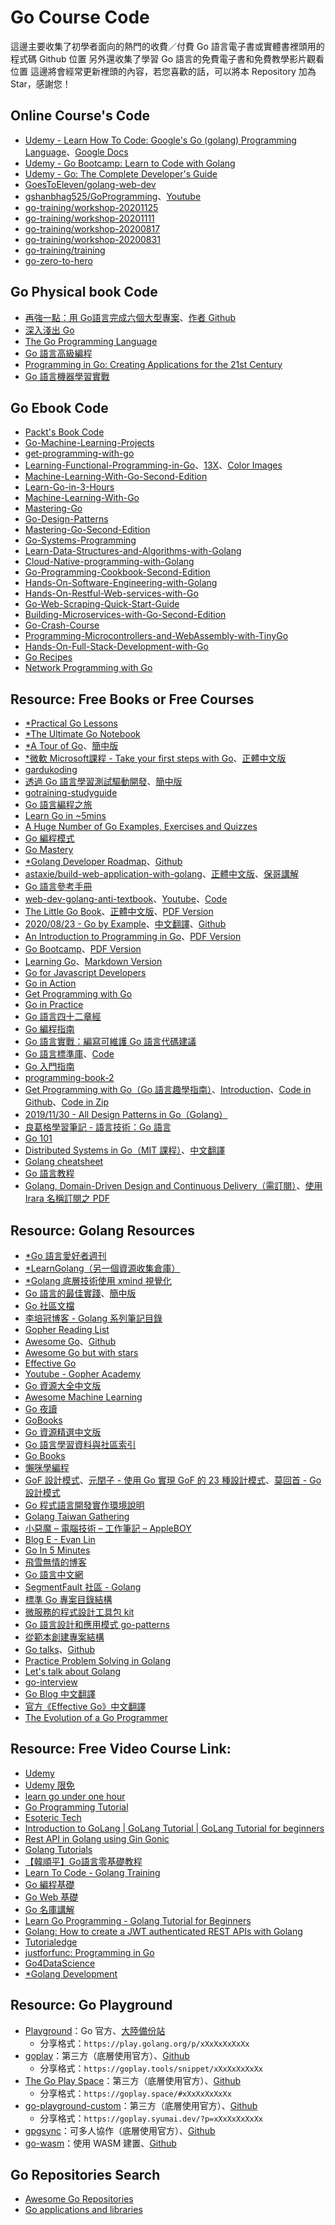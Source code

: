 # Go Course Code
 這邊主要收集了初學者面向的熱門的收費／付費 Go 語言電子書或實體書裡頭用的程式碼 Github 位置
 另外還收集了學習 Go 語言的免費電子書和免費教學影片觀看位置
 這邊將會經常更新裡頭的內容，若您喜歡的話，可以將本 Repository 加為 Star，感謝您！

## Online Course's Code
- [Udemy - Learn How To Code: Google's Go (golang) Programming Language](https://github.com/GoesToEleven/GolangTraining)、[Google Docs](https://docs.google.com/document/d/1ckYpi6hcRkaBUEk975f54oGsHYHu7GhzOk7-nOrkNxo/edit#)
- [Udemy - Go Bootcamp: Learn to Code with Golang](https://github.com/inancgumus/learngo)
- [Udemy - Go: The Complete Developer's Guide](https://github.com/StephenGrider/GoCasts)
- [GoesToEleven/golang-web-dev](https://github.com/GoesToEleven/golang-web-dev)
- [gshanbhag525/GoProgramming](https://github.com/gshanbhag525/GoProgramming)、[Youtube](https://www.youtube.com/channel/UCs6nmQViDpUw0nuIx9c_WvA)
- [go-training/workshop-20201125](https://github.com/go-training/workshop-20201125)
- [go-training/workshop-20201111](https://github.com/go-training/workshop-20201111)
- [go-training/workshop-20200817](https://github.com/go-training/workshop-20200817)
- [go-training/workshop-20200831](https://github.com/go-training/workshop-20200831)
- [go-training/training](https://github.com/go-training/training)
- [go-zero-to-hero](https://github.com/jensoncs/go-zero-to-hero)

## Go Physical book Code
- [再強一點：用 Go語言完成六個大型專案](https://github.com/go-programming-tour-book)、[作者 Github](https://github.com/eddycjy/)
- [深入淺出 Go](https://github.com/headfirstgo)
- [The Go Programming Language](https://github.com/adonovan/gopl.io/)
- [Go 語言高級編程](https://github.com/chai2010/advanced-go-programming-book)
- [Programming in Go: Creating Applications for the 21st Century](https://github.com/misheska/goeg)
- [Go 語言機器學習實戰](https://github.com/PacktPublishing/Go-Machine-Learning-Projects)

## Go Ebook Code
- [Packt's Book Code](https://github.com/PacktPublishing?language=go)
- [Go-Machine-Learning-Projects](https://github.com/PacktPublishing/Go-Machine-Learning-Projects)
- [get-programming-with-go](https://github.com/nathany/get-programming-with-go)
- [Learning-Functional-Programming-in-Go](https://github.com/PacktPublishing/Learning-Functional-Programming-in-Go)、[13X](https://github.com/13X)、[Color Images](https://static.packt-cdn.com/downloads/LearningFunctionalProgramminginGo_ColorImages.pdf)
- [Machine-Learning-With-Go-Second-Edition](https://github.com/PacktPublishing/Machine-Learning-With-Go-Second-Edition)
- [Learn-Go-in-3-Hours](https://github.com/PacktPublishing/Learn-Go-in-3-Hours)
- [Machine-Learning-With-Go](https://github.com/PacktPublishing/Machine-Learning-With-Go)
- [Mastering-Go](https://github.com/PacktPublishing/Mastering-Go)
- [Go-Design-Patterns](https://github.com/PacktPublishing/Go-Design-Patterns)
- [Mastering-Go-Second-Edition](https://github.com/PacktPublishing/Mastering-Go-Second-Edition)
- [Go-Systems-Programming](https://github.com/PacktPublishing/Go-Systems-Programming)
- [Learn-Data-Structures-and-Algorithms-with-Golang](https://github.com/PacktPublishing/Learn-Data-Structures-and-Algorithms-with-Golang)
- [Cloud-Native-programming-with-Golang](https://github.com/PacktPublishing/Cloud-Native-programming-with-Golang)
- [Go-Programming-Cookbook-Second-Edition](https://github.com/PacktPublishing/Go-Programming-Cookbook-Second-Edition)
- [Hands-On-Software-Engineering-with-Golang](https://github.com/PacktPublishing/Hands-On-Software-Engineering-with-Golang)
- [Hands-On-Restful-Web-services-with-Go](https://github.com/PacktPublishing/Hands-On-Restful-Web-services-with-Go)
- [Go-Web-Scraping-Quick-Start-Guide](https://github.com/PacktPublishing/Go-Web-Scraping-Quick-Start-Guide)
- [Building-Microservices-with-Go-Second-Edition](https://github.com/PacktPublishing/Building-Microservices-with-Go-Second-Edition)
- [Go-Crash-Course](https://github.com/PacktPublishing/Go-Crash-Course)
- [Programming-Microcontrollers-and-WebAssembly-with-TinyGo](https://github.com/PacktPublishing/Programming-Microcontrollers-and-WebAssembly-with-TinyGo)
- [Hands-On-Full-Stack-Development-with-Go](https://github.com/PacktPublishing/Hands-On-Full-Stack-Development-with-Go)
- [Go Recipes](https://github.com/apress/go-recipes)
- [Network Programming with Go](https://github.com/apress/network-prog-with-go)

## Resource: Free Books or Free Courses
- [*Practical Go Lessons](https://www.practical-go-lessons.com/)
- [*The Ultimate Go Notebook](https://docs.google.com/document/d/1QQq8Yf90ar59OUQM6qRDS6Bwk5hfOCpcqw_WUX43YOg/edit#heading=h.8mjv9ebaujcs)
- [*A Tour of Go](https://tour.golang.org/list)、[簡中版](https://tour.go-zh.org/)
- [*微軟 Microsoft課程 - Take your first steps with Go](https://docs.microsoft.com/en-us/learn/paths/go-first-steps/)、[正體中文版](https://docs.microsoft.com/zh-tw/learn/paths/go-first-steps/)
- [gardukoding](https://gardukoding.blogspot.com/p/golang.html)
- [透過 Go 語言學習測試驅動開發](https://github.com/quii/learn-go-with-tests)、[簡中版](https://studygolang.gitbook.io/learn-go-with-tests/)
- [gotraining-studyguide](https://github.com/ardanlabs/gotraining-studyguide)
- [Go 語言編程之旅](https://golang2.eddycjy.com/)
- [Learn Go in ~5mins](https://gist.github.com/prologic/5f6afe9c1b98016ca278f4d507e65510)
- [A Huge Number of Go Examples, Exercises and Quizzes](https://github.com/inancgumus/learngo)
- [Go 編程模式](https://coolshell.cn/articles/series/go编程模式)
- [Go Mastery](https://qvault.io/go-mastery-course/)
- [*Golang Developer Roadmap](https://gopherlabs.kubedaily.com/)、[Github](https://github.com/sangam14/GopherLabs)
- [astaxie/build-web-application-with-golang](https://github.com/astaxie/build-web-application-with-golang)、[正體中文版](https://github.com/astaxie/build-web-application-with-golang/blob/master/zh-tw/preface.md)、[保哥講解](https://willh.gitbook.io/build-web-application-with-golang-zhtw/)
- [Go 語言參考手冊](https://github.com/saberuster/Go-Language-Specification)
- [web-dev-golang-anti-textbook](https://github.com/thewhitetulip/web-dev-golang-anti-textbook/)、[Youtube](https://www.youtube.com/playlist?list=PL41psiCma00wgiTKkAZwJiwtLTdcyEyc4)、[Code](https://github.com/thewhitetulip/Tasks)
- [The Little Go Book](https://github.com/karlseguin/the-little-go-book)、[正體中文版](https://github.com/kevingo/the-little-go-book)、[PDF Version](https://www.openmymind.net/assets/go/go.pdf)
- [2020/08/23 - Go by Example](https://gobyexample.com/)、[中文翻譯](https://learnku.com/docs/gobyexample/2020)、[Github](https://github.com/mmcgrana/gobyexample)
- [An Introduction to Programming in Go](http://www.golang-book.com/books/intro)、[PDF Version](http://www.golang-book.com/public/pdf/gobook.pdf)
- [Go Bootcamp](http://www.golangbootcamp.com/book)、[PDF Version](https://www.softcover.io/download/88e295ad/GoBootcamp/ebooks/GoBootcamp.pdf)
- [Learning Go](https://www.miek.nl/go/)、[Markdown Version](https://github.com/miekg/learninggo)
- [Go for Javascript Developers](https://github.com/pazams/go-for-javascript-developers)
- [Go in Action](https://www.manning.com/books/go-in-action#toc)
- [Get Programming with Go](https://www.manning.com/books/get-programming-with-go#toc)
- [Go in Practice](https://www.manning.com/books/go-in-practice#toc)
- [Go 語言四十二章經](https://github.com/ffhelicopter/Go42)
- [Go 編程指南](https://github.com/chai2010/go2-book)
- [Go 語言實戰：編寫可維護 Go 語言代碼建議](https://github.com/llitfkitfk/go-best-practice)
- [Go 語言標準庫](http://books.studygolang.com/The-Golang-Standard-Library-by-Example/)、[Code](https://github.com/polaris1119/The-Golang-Standard-Library-by-Example)
- [Go 入門指南](https://github.com/unknwon/the-way-to-go_ZH_CN)
- [programming-book-2](https://github.com/EvanLi/programming-book-2/tree/master/Go)
- [Get Programming with Go（Go 語言趣學指南）](https://livebook.manning.com/book/get-programming-with-go)、[Introduction](https://www.manning.com/books/get-programming-with-go)、[Code in Github](https://github.com/nathany/get-programming-with-go)、[Code in Zip](https://manning-content.s3.amazonaws.com/download/b/a77fb71-15e9-4397-b239-435c5afa7b43/get-programming-with-go-master.zip)
- [2019/11/30 - All Design Patterns in Go（Golang）](https://golangbyexample.com/all-design-patterns-golang/)
- [良葛格學習筆記 - 語言技術：Go 語言](https://openhome.cc/Gossip/Go/)
- [Go 101](https://go101.org/article/101.html)
- [Distributed Systems in Go（MIT 課程）](http://nil.csail.mit.edu/6.824/2016/schedule.html)、[中文翻譯](https://github.com/feixiao/Distributed-Systems)
- [Golang cheatsheet](https://quickref.me/golang)
- [Go 語言教程](https://www.runoob.com/go/go-tutorial.html)
- [Golang, Domain-Driven Design and Continuous Delivery（需訂閱）](https://threedots.tech/newsletter/)、[使用 Irara 名稱訂閱之 PDF](https://tech.us4.list-manage.com/track/click?u=62423c44a121dd21470199c03&id=0e5c0331ff&e=e89adadbcf)

## Resource: Golang Resources
- [*Go 語言愛好者週刊](https://github.com/polaris1119/golangweekly)
- [*LearnGolang（另一個資源收集倉庫）](https://github.com/0e0w/LearnGolang)
- [*Golang 底層技術使用 xmind 視覺化](https://github.com/SmartKeyerror/Psyduck#paw_prints-Golang)
- [Go 語言的最佳實踐](https://github.com/cristaloleg/go-advice)、[簡中版](https://github.com/cristaloleg/go-advice/blob/master/README_ZH.md)
- [Go 社區文檔](https://learnku.com/go/docs)
- [李培冠博客 - Golang 系列筆記目錄](https://lpgit.com/p/115)
- [Gopher Reading List](https://github.com/enocom/gopher-reading-list)
- [Awesome Go](https://awesome-go.com/)、[Github](https://github.com/avelino/awesome-go)
- [Awesome Go but with stars](https://github.com/amanbolat/awesome-go-with-stars)
- [Effective Go](https://golang.org/doc/effective_go.html)
- [Youtube - Gopher Academy](https://www.youtube.com/c/GopherAcademy/playlists)
- [Go 資源大全中文版](https://github.com/jobbole/awesome-go-cn)
- [Awesome Machine Learning](https://github.com/josephmisiti/awesome-machine-learning#go)
- [Go 夜讀](https://github.com/talkgo/night)
- [GoBooks](https://github.com/dariubs/GoBooks)
- [Go 資源精選中文版](https://github.com/chai2010/awesome-go-zh)
- [Go 語言學習資料與社區索引](https://github.com/Unknwon/go-study-index)
- [Go Books](https://github.com/golang/go/wiki/Books)
- [懶咪學編程](https://c.lanmit.com/bianchengkaifa/go/)
- [GoF 設計模式](https://github.com/qiualiang/gof)、[元閏子 - 使用 Go 實現 GoF 的 23 種設計模式](https://www.zhihu.com/column/c_1179706510757838848)、[莫回首 - Go 設計模式](https://www.zhihu.com/column/mohuishou)
- [Go 程式語言開發實作環境說明](https://gist.github.com/doggy8088/622fe1d8901c646f97f8cb9901023e39?fbclid=IwAR0u02UlpoySOT55j-tC3Z0tCJyXi45WxkWpNKHWYBmRI-pIpcYIFKwOjx0)
- [Golang Taiwan Gathering](https://github.com/golangtw/GolangTaiwanGathering)
- [小惡魔 – 電腦技術 – 工作筆記 – AppleBOY](https://blog.wu-boy.com/)
- [Blog E - Evan Lin](http://www.evanlin.com/)
- [Go In 5 Minutes](https://www.goin5minutes.com/screencasts/)
- [飛雪無情的博客](https://www.flysnow.org/)
- [Go 語言中文網](https://studygolang.com/)
- [SegmentFault 社區 - Golang](https://segmentfault.com/t/golang)
- [標準 Go 專案目錄結構](https://github.com/golang-standards/project-layout)
- [微服務的程式設計工具包 kit](https://github.com/go-kit/kit)
- [Go 語言設計和應用模式 go-patterns](https://github.com/tmrts/go-patterns)
- [從範本創建專案結構](https://github.com/tmrts/boilr)
- [Go talks](https://talks.golang.org/)、[Github](https://github.com/golang/talks)
- [Practice Problem Solving in Golang](https://shareablecode.com/browse/tags/golang+codingchallenge)
- [Let's talk about Golang](https://www.facebook.com/programmingHero/posts/1242197752809521)
- [go-interview](https://github.com/shomali11/go-interview)
- [Go Blog 中文翻譯](https://learnku.com/docs/go-blog)
- [官方《Effective Go》中文翻譯](https://learnku.com/docs/effective-go/2020)
- [The Evolution of a Go Programmer](https://github.com/SuperPaintman/the-evolution-of-a-go-programmer)

## Resource: Free Video Course Link:
- [Udemy](https://www.udemy.com/courses/search/?price=price-free&src=ukw&q=golang)
- [Udemy 限免](https://vip.studycamp.tw/search?q=golang)
- [learn go under one hour](https://youtu.be/N0fIANJkwic)
- [Go Programming Tutorial](https://www.youtube.com/playlist?list=PL7yh-TELLS1FRTABHY972IpZR73rqEL5j)
- [Esoteric Tech](https://www.youtube.com/channel/UCg_k6DwjEs1wj4DngmxDSGQ)
- [Introduction to GoLang | GoLang Tutorial | GoLang Tutorial for beginners](https://www.youtube.com/playlist?list=PL8-bdB4cHmXxvf8WiYep1aQCpTjcmHu1L)
- [Rest API in Golang using Gin Gonic](https://www.youtube.com/playlist?list=PL8-bdB4cHmXynirCIPtW0G5mCnaoMfr5u)
- [Golang Tutorials](https://www.youtube.com/playlist?list=PLnhcQHG_PcWNOp6FPuUmiW694-pC8wFeg)
- [【韓順平】Go語言零基礎教程](https://www.youtube.com/playlist?list=PLmOn9nNkQxJFWlwItS-iI3C-4jeARUNjq)
- [Learn To Code - Golang Training](https://www.youtube.com/playlist?list=PLSak_q1UXfPrI6D67NF8ajfeJ6f7MH83S)
- [Go 編程基礎](https://github.com/Unknwon/go-fundamental-programming)
- [Go Web 基礎](https://github.com/Unknwon/go-web-foundation)
- [Go 名庫講解](https://github.com/Unknwon/go-rock-libraries-showcases)
- [Learn Go Programming - Golang Tutorial for Beginners](https://youtu.be/YS4e4q9oBaU)
- [Golang: How to create a JWT authenticated REST APIs with Golang](https://www.youtube.com/playlist?list=PLiCVMw2RdtGcZt0bTRHxxUyTbJ8JR_i7y)
- [Tutorialedge](https://www.youtube.com/c/Tutorialedge/playlists)
- [justforfunc: Programming in Go](https://www.youtube.com/channel/UC_BzFbxG2za3bp5NRRRXJSw)
- [Go4DataScience](https://www.youtube.com/playlist?list=PLJ39kWiJXSiyuSkaDJxx1JK1kfpreDNDf)
- [*Golang Development](https://www.youtube.com/watch?v=HmiybuiEZI4&list=PLIjdNHWULhPTcNw2gHVSL9W3YtE2vd_SH)

## Resource: Go Playground
- [Playground](https://play.golang.org/)：Go 官方、[大陸備份站](https://play.studygolang.com)
    - 分享格式：`https://play.golang.org/p/xXxXxXxXxXx`
- [goplay](https://goplay.tools/)：第三方（底層使用官方）、[Github](https://github.com/x1unix/go-playground)
    - 分享格式：`https://goplay.tools/snippet/xXxXxXxXxXx`
- [The Go Play Space](https://goplay.space)：第三方（底層使用官方）、[Github](https://github.com/iafan/goplayspace)
    - 分享格式：`https://goplay.space/#xXxXxXxXxXx`
- [go-playground-custom](https://play.golang.org/)：第三方（底層使用官方）、[Github](https://github.com/syumai/go-playground-custom)
    - 分享格式：`https://goplay.syumai.dev/?p=xXxXxXxXxXx`
- [gpgsync](https://gpgsync.herokuapp.com/)：可多人協作（底層使用官方）、[Github](https://github.com/syumai/gpgsync)
- [go-wasm](https://go-wasm.johnstarich.com/)：使用 WASM 建置、[Github](https://github.com/johnstarich/go-wasm)

## Go Repositories Search
- [Awesome Go Repositories](https://golangrepo.com/)
- [Go applications and libraries](https://libs.garden/go)